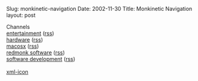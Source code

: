 Slug: monkinetic-navigation
Date: 2002-11-30
Title: Monkinetic Navigation
layout: post

<div class="subhead">Channels</div>
<div class="folioNav"><a href="&lt;!--#siteurl--&gt;monkinetic/channel/entertainment">entertainment</a> (<a href="&lt;!--#siteurl--&gt;monkinetic/rss/channel/entertainment">rss</a>)</div>
<div class="folioNav"><a href="&lt;!--#siteurl--&gt;monkinetic/channel/hardware">hardware</a> (<a href="&lt;!--#siteurl--&gt;monkinetic/rss/channel/hardware">rss</a>)</div>
<div class="folioNav"><a href="&lt;!--#siteurl--&gt;monkinetic/channel/macosx">macosx</a> (<a href="&lt;!--#siteurl--&gt;monkinetic/rss/channel/macosx">rss</a>)</div>
<div class="folioNav"><a href="&lt;!--#siteurl--&gt;monkinetic/channel/redmonksoftware">redmonk software</a> (<a href="&lt;!--#siteurl--&gt;monkinetic/rss/channel/redmonksoftware">rss</a>)</div>
<div class="folioNav"><a href="&lt;!--#siteurl--&gt;monkinetic/channel/software">software development</a> (<a href="&lt;!--#siteurl--&gt;monkinetic/rss/channel/software">rss</a>)</div>
<br />
<div class="subhead"><a href="&lt;!--#siteurl--&gt;monkinetic/rss" title="subscribe to monkinetic weblog in a newsreader">xml-icon</a></div>
